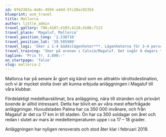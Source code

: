```yaml
---
id: 0f62383a-4e8c-4594-a4dd-5fc28ec92354
blueprint: wcm_travel
title: Mallorca
author: little_admin
travel_gallery: 796;4107;4103;4110;4108;7113
travel_place: 'Magaluf, Mallorca'
travel_position_long: '2.530710'
travel_position_lat: '39.505989'
travel_logi: 'Sker i 1-4 bäddslägenheter***. Lägenheterna för 3-4 personer har ett sovrum för 2 personer och en bäddsoffa i vardagsrummet. Samtliga lägenheter har dusch/WC, sovrum, vardagsrum, mindre kök och balkong. Lägenhet med havsutsikt mot tillägg. Alla måltider serveras som buffé.'
travel_training: 'Sker på arenan i Calvià/Magaluf. Det ingår 6 dagars träning - 12 träningspass. Gym finns på arenan och på hotellet. Gångavstånd från hotell till arenan.'
tagline: 'Pris fr. 3.890:-'
on_startpage: 'false'
slug: mallorca-2
---
```

<p>Mallorca har på senare år gjort sig känd som en attraktiv idrottsdestination, och vi är mycket stolta över att kunna erbjuda anläggningen i Magaluf till våra klubbar.</p>
<p>Fördelaktigt medelhavsklimat, bra anläggning, nära till stranden och prisvärt boende är alltid intressant. Detta har blivit en av våra mest efterfrågade anläggningar. Huvudstaden Palma har ca 350 000 invånare, och från Magaluf är det ca 17 km in till staden. Ön har ca 300 soldagar om året och redan i slutet av mars är medeltemperaturen uppe i ca 17 – 18 grader.</p>
<p>Anläggningen har nyligen renoverats och stod åter klar i februari 2019.</p>
